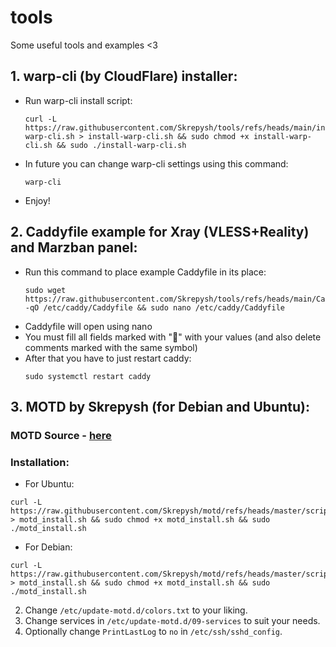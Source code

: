 # tools
Some useful tools and examples &lt;3
## 1. warp-cli (by CloudFlare) installer:
   - Run warp-cli install script:
     ```
     curl -L https://raw.githubusercontent.com/Skrepysh/tools/refs/heads/main/install-warp-cli.sh > install-warp-cli.sh && sudo chmod +x install-warp-cli.sh && sudo ./install-warp-cli.sh
     ```
   - In future you can change warp-cli settings using this command:
     ```
     warp-cli
     ```
   - Enjoy!
## 2. Caddyfile example for Xray (VLESS+Reality) and Marzban panel:
   - Run this command to place example Caddyfile in its place:
     ```
     sudo wget https://raw.githubusercontent.com/Skrepysh/tools/refs/heads/main/Caddyfile -qO /etc/caddy/Caddyfile && sudo nano /etc/caddy/Caddyfile
     ```
   - Caddyfile will open using nano
   - You must fill all fields marked with "🚨" with your values (and also delete comments marked with the same symbol)
   - After that you have to just restart caddy:
     ```
     sudo systemctl restart caddy
     ```
## 3. MOTD by Skrepysh (for Debian and Ubuntu):
   ### MOTD Source - [here](https://github.com/Skrepysh/motd)
   ### Installation: 
   - For Ubuntu:
   ```
   curl -L https://raw.githubusercontent.com/Skrepysh/motd/refs/heads/master/scripts/ubuntu.sh > motd_install.sh && sudo chmod +x motd_install.sh && sudo ./motd_install.sh
   ```
   - For Debian:
   ```
   curl -L https://raw.githubusercontent.com/Skrepysh/motd/refs/heads/master/scripts/debian.sh > motd_install.sh && sudo chmod +x motd_install.sh && sudo ./motd_install.sh
   ```
   2. Change `/etc/update-motd.d/colors.txt` to your liking.
   3. Change services in `/etc/update-motd.d/09-services` to suit your needs.
   4. Optionally change `PrintLastLog` to `no` in `/etc/ssh/sshd_config`.

